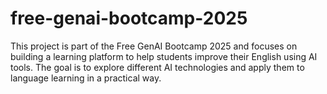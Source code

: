 # free-genai-bootcamp-2025
This project is part of the Free GenAI Bootcamp 2025 and focuses on building a learning platform to help students improve their English using AI tools. The goal is to explore different AI technologies and apply them to language learning in a practical way.
